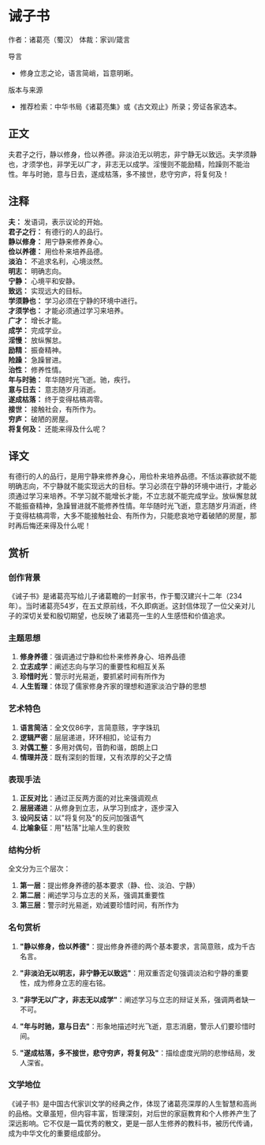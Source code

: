 # 诫子书

作者：诸葛亮（蜀汉）
体裁：家训/箴言

导言
- 修身立志之论，语言简峭，旨意明晰。

版本与来源
- 推荐检索：中华书局《诸葛亮集》或《古文观止》所录；旁证各家选本。

## 正文

夫君子之行，静以修身，俭以养德。非淡泊无以明志，非宁静无以致远。夫学须静也，才须学也，非学无以广才，非志无以成学。淫慢则不能励精，险躁则不能治性。年与时驰，意与日去，遂成枯落，多不接世，悲守穷庐，将复何及！

## 注释

**夫：** 发语词，表示议论的开始。  
**君子之行：** 有德行的人的品行。  
**静以修身：** 用宁静来修养身心。  
**俭以养德：** 用俭朴来培养品德。  
**淡泊：** 不追求名利，心境淡然。  
**明志：** 明确志向。  
**宁静：** 心境平和安静。  
**致远：** 实现远大的目标。  
**学须静也：** 学习必须在宁静的环境中进行。  
**才须学也：** 才能必须通过学习来培养。  
**广才：** 增长才能。  
**成学：** 完成学业。  
**淫慢：** 放纵懈怠。  
**励精：** 振奋精神。  
**险躁：** 急躁冒进。  
**治性：** 修养性情。  
**年与时驰：** 年华随时光飞逝。驰，疾行。  
**意与日去：** 意志随岁月消逝。  
**遂成枯落：** 终于变得枯槁凋零。  
**接世：** 接触社会，有所作为。  
**穷庐：** 破陋的房屋。  
**将复何及：** 还能来得及什么呢？

## 译文

有德行的人的品行，是用宁静来修养身心，用俭朴来培养品德。不恬淡寡欲就不能明确志向，不宁静就不能实现远大的目标。学习必须在宁静的环境中进行，才能必须通过学习来培养。不学习就不能增长才能，不立志就不能完成学业。放纵懈怠就不能振奋精神，急躁冒进就不能修养性情。年华随时光飞逝，意志随岁月消逝，终于变得枯槁凋零，大多不能接触社会、有所作为，只能悲哀地守着破陋的房屋，那时再后悔还来得及什么呢！

## 赏析

### 创作背景

《诫子书》是诸葛亮写给儿子诸葛瞻的一封家书，作于蜀汉建兴十二年（234年）。当时诸葛亮54岁，在五丈原前线，不久即病逝。这封信体现了一位父亲对儿子的深切关爱和殷切期望，也反映了诸葛亮一生的人生感悟和价值追求。

### 主题思想

1. **修身养德**：强调通过宁静和俭朴来修养身心、培养品德
2. **立志成学**：阐述志向与学习的重要性和相互关系
3. **珍惜时光**：警示时光易逝，要抓紧时间有所作为
4. **人生哲理**：体现了儒家修身齐家的理想和道家淡泊宁静的思想

### 艺术特色

1. **语言简洁**：全文仅86字，言简意赅，字字珠玑
2. **逻辑严密**：层层递进，环环相扣，论证有力
3. **对偶工整**：多用对偶句，音韵和谐，朗朗上口
4. **情理并茂**：既有深刻的哲理，又有浓厚的父子之情

### 表现手法

1. **正反对比**：通过正反两方面的对比来强调观点
2. **层层递进**：从修身到立志，从学习到成才，逐步深入
3. **设问反诘**：以"将复何及"的反问加强语气
4. **比喻象征**：用"枯落"比喻人生的衰败

### 结构分析

全文分为三个层次：
1. **第一层**：提出修身养德的基本要求（静、俭、淡泊、宁静）
2. **第二层**：阐述学习与立志的关系，强调其重要性
3. **第三层**：警示时光易逝，劝诫要珍惜时间，有所作为

### 名句赏析

1. **"静以修身，俭以养德"**：提出修身养德的两个基本要求，言简意赅，成为千古名言。

2. **"非淡泊无以明志，非宁静无以致远"**：用双重否定句强调淡泊和宁静的重要性，成为修身立志的座右铭。

3. **"非学无以广才，非志无以成学"**：阐述学习与立志的辩证关系，强调两者缺一不可。

4. **"年与时驰，意与日去"**：形象地描述时光飞逝，意志消磨，警示人们要珍惜时间。

5. **"遂成枯落，多不接世，悲守穷庐，将复何及"**：描绘虚度光阴的悲惨结局，发人深省。

### 文学地位

《诫子书》是中国古代家训文学的经典之作，体现了诸葛亮深厚的人生智慧和高尚的品格。文章虽短，但内容丰富，哲理深刻，对后世的家庭教育和个人修养产生了深远影响。它不仅是一篇优秀的散文，更是一部人生修养的教科书，被历代传诵，成为中华文化的重要组成部分。